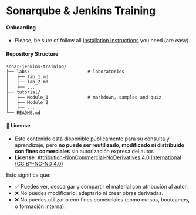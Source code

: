 
# Sonarqube & Jenkins Training


#### Onboarding

* Please, be sure of follow all [Installation Instructions](installations.md) you need (are easy). 

#### Repository Structure

```
sonar-jenkins-training/                   
├── labs/                      # laboratories
│   ├── lab_1.md                  
│   ├── lab_2.md                  
│   ├── ...                  
├── tutorial/                  
│   ├── Module_1               # markdown, samples and quiz
│   ├── Module_2               
│   ├── ...
└── README.md                 
```


#### 📄 License

* Este contenido está disponible públicamente para su consulta y aprendizaje, pero **no puede ser reutilizado, modificado ni distribuido con fines comerciales** sin autorización expresa del autor.
* **License**: [Attribution-NonCommercial-NoDerivatives 4.0 International (CC BY-NC-ND 4.0)](https://creativecommons.org/licenses/by-nc-nd/4.0/deed.en)

Esto significa que:
- ✅ Puedes ver, descargar y compartir el material con atribución al autor.
- ❌ No puedes modificarlo, adaptarlo ni crear obras derivadas.
- ❌ No puedes utilizarlo con fines comerciales (como cursos, bootcamps, o formación interna).

